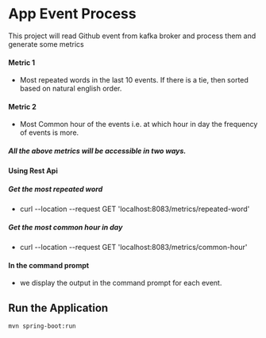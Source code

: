 # App Event Process

This project will read Github event from kafka broker and process them and generate some metrics
#### Metric 1
- Most repeated words in the last 10 events. If there is a tie, then sorted based on natural english order.
#### Metric 2
- Most Common hour of the events i.e. at which hour in day the frequency of events is more.

##### All the above metrics will be accessible in two ways.
#### Using Rest Api
##### Get the most repeated word 
- curl --location --request GET 'localhost:8083/metrics/repeated-word'

##### Get the most common hour in day 
- curl --location --request GET 'localhost:8083/metrics/common-hour'

#### In the command prompt
 - we display the output in the command prompt for each event.
 
 ## Run the Application
 `mvn spring-boot:run`